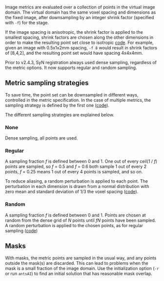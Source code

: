Image metrics are evaluated over a collection of points in the virtual image domain. The virtual domain has the same voxel spacing and dimensions as the fixed image, after downsampling by an integer shrink factor (specified with `-f`) for the stage.

If the image spacing is anisotropic, the shrink factor is applied to the smallest spacing, shrink factors are chosen along the other dimensions in order to make the resulting point set close to isotropic [code](https://github.com/ANTsX/ANTs/blob/14e7312928179387e74a941f4b48223ffb9f4052/Examples/itkantsRegistrationHelper.hxx#L584-L632). For example, given an image with 0.5x1x2mm spacing, `-f 8` would result in shrink factors of [8,4,2], and the resulting point set would have spacing 4x4x4mm.

Prior to v2.4.3, SyN registration always used dense sampling, regardless of the metric options. It now supports regular and random sampling.

## Metric sampling strategies

To save time, the point set can be downsampled in different ways, controlled in the metric specification. In the case of multiple metrics, the sampling strategy is defined by the first one ([code](https://github.com/ANTsX/ANTs/blob/9bc1866a758c2c7b6da463566edc3cdaed65a829/Examples/itkantsRegistrationHelper.hxx#L1284-L1309)).

The different sampling strategies are explained below.


###  None

Dense sampling, all points are used.


###  Regular

A sampling fraction *f* is defined between 0 and 1. One out of every ceil(1  / _f_) points are sampled, so *f* = 0.5 and *f* = 0.6 both sample 1 out of every 2 points, *f* = 0.25 means 1 out of every 4 points is sampled, and so on.

To reduce aliasing, a random perturbation is applied to each point. The perturbation in each dimension is drawn from a normal distribution with zero mean and standard deviation of 1/3 the voxel spacing ([code](https://github.com/InsightSoftwareConsortium/ITK/blob/0539a2c4ddd2b189d1e48eaf5294ce5556efe732/Modules/Registration/RegistrationMethodsv4/include/itkImageRegistrationMethodv4.hxx#L992-L1021)).


###  Random

A sampling fraction *f* is defined between 0 and 1. Points are chosen at random from the dense grid of *N* points until *fN* points have been sampled. A random perturbation is applied to the chosen points, as for regular sampling ([code](https://github.com/InsightSoftwareConsortium/ITK/blob/0539a2c4ddd2b189d1e48eaf5294ce5556efe732/Modules/Registration/RegistrationMethodsv4/include/itkImageRegistrationMethodv4.hxx#L1022-L1055))

## Masks

With masks, the metric points are sampled in the usual way, and any points outside the mask(s) are discarded. This can lead to problems when the mask is a small fraction of the image domain. Use the initialization option (`-r` or run `antsAI`) to find an initial solution that has reasonable mask overlap.